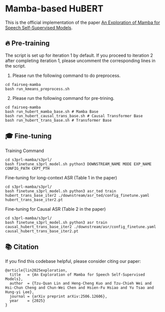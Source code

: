 # Mamba-based HuBERT 

This is the official implementation of the paper [An Exploration of Mamba for Speech Self-Supervised Models](https://arxiv.org/abs/2506.12606).

## 🔥 Pre-training 
The script is set up for iteration 1 by default. If you proceed to iteration 2 after completing iteration 1, please uncomment the corresponding lines in the script.

1. Please run the following command to do preprocess.
```
cd fairseq-mamba
bash run_kmeans_preprocess.sh
```
2. Please run the following command for pre-trining.
```
cd fairseq-mamba
bash run_hubert_mamba_base.sh # Mamba Base
bash run_hubert_causal_trans_base.sh # Causal Transformer Base
bash run_hubert_trans_base.sh # Transformer Base
```

## 🎓 Fine-tuning 
Training Command
```
cd s3prl-mamba/s3prl/
bash finetune_s3prl_model.sh python3 DOWNSTREAM_NAME MODE EXP_NAME CONFIG_PATH CKPT_PTH
```

Fine-tuning for long-context ASR (Table 1 in the paper)
```
cd s3prl-mamba/s3prl/
bash finetune_s3prl_model.sh python3 asr_ted train hubert_trans_base_iter2 ./downstream/asr_ted/config_finetune.yaml hubert_trans_base_iter2.pt
```

Fine-tuning for Causal ASR (Table 2 in the paper)
```
cd s3prl-mamba/s3prl/
bash finetune_s3prl_model.sh python3 asr train causal_hubert_trans_base_iter2 ./downstream/asr/config_finetune.yaml causal_hubert_trans_base_iter2.pt
```

## 📚 Citation
If you find this codebase helpful, please consider citing our paper:
```
@article{lin2025exploration,
  title   = {An Exploration of Mamba for Speech Self‑Supervised Models},
  author  = {Tzu‑Quan Lin and Heng‑Cheng Kuo and Tzu‑Chieh Wei and Hsi‑Chun Cheng and Chun‑Wei Chen and Hsien‑Fu Hsiao and Yu Tsao and Hung‑yi Lee},
  journal = {arXiv preprint arXiv:2506.12606},
  year    = {2025}
}
```